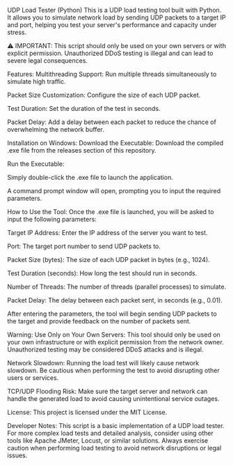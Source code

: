 UDP Load Tester (Python)
This is a UDP load testing tool built with Python. It allows you to simulate network load by sending UDP packets to a target IP and port, helping you test your server's performance and capacity under stress.

⚠️ IMPORTANT: This script should only be used on your own servers or with explicit permission. Unauthorized DDoS testing is illegal and can lead to severe legal consequences.

Features:
Multithreading Support: Run multiple threads simultaneously to simulate high traffic.

Packet Size Customization: Configure the size of each UDP packet.

Test Duration: Set the duration of the test in seconds.

Packet Delay: Add a delay between each packet to reduce the chance of overwhelming the network buffer.

Installation on Windows:
Download the Executable: Download the compiled .exe file from the releases section of this repository.

Run the Executable:

Simply double-click the .exe file to launch the application.

A command prompt window will open, prompting you to input the required parameters.

How to Use the Tool:
Once the .exe file is launched, you will be asked to input the following parameters:

Target IP Address: Enter the IP address of the server you want to test.

Port: The target port number to send UDP packets to.

Packet Size (bytes): The size of each UDP packet in bytes (e.g., 1024).

Test Duration (seconds): How long the test should run in seconds.

Number of Threads: The number of threads (parallel processes) to simulate.

Packet Delay: The delay between each packet sent, in seconds (e.g., 0.01).

After entering the parameters, the tool will begin sending UDP packets to the target and provide feedback on the number of packets sent.

Warning:
Use Only on Your Own Servers: This tool should only be used on your own infrastructure or with explicit permission from the network owner. Unauthorized testing may be considered DDoS attacks and is illegal.

Network Slowdown: Running the load test will likely cause network slowdown. Be cautious when performing the test to avoid disrupting other users or services.

TCP/UDP Flooding Risk: Make sure the target server and network can handle the generated load to avoid causing unintentional service outages.

License:
This project is licensed under the MIT License.

Developer Notes:
This script is a basic implementation of a UDP load tester. For more complex load tests and detailed analysis, consider using other tools like Apache JMeter, Locust, or similar solutions. Always exercise caution when performing load testing to avoid network disruptions or legal issues.
